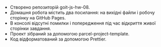 - Створено репозиторій goit-js-hw-08.
- Домашня робота містить два посилання: на вихідні файли і робочу сторінку на GitHub Pages.
- В консолі відсутні помилки і попередження під час відкриття живої сторінки завдання.
- Проект зібраний за допомогою parcel-project-template.
- Код відформатований за допомогою Prettier.
